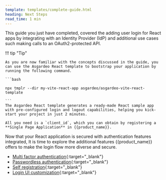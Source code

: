 ```yaml
---
template: templates/complete-guide.html
heading: Next Steps
read_time: 1 min
---
```


This guide you just have completed, covered the adding user login for React apps by integrating with an Identity Provider (IdP) and additional use cases such making calls to an OAuth2-protected API. 

!!! tip "Tip"
    
    As you are now familiar with the concepts discussed in the guide, you can use the Asgardeo React template to bootstrap your application by running the following command.  

    ```bash

    npx tmplr --dir my-vite-react-app asgardeo/asgardeo-vite-react-template

    ```
    The Asgardeo React template generates a ready-made React sample app with pre-configured login and logout capabilities, helping you kick-start your project in just 2 minutes. 

    All you need is a `client_id`, which you can obtain by registering a **Single Page Application** in {{product_name}}.



<!-- Now that you are familiar with the basics of adding user logins to your React app, you can use the [Asgardeo Vite React Template](https://github.com/asgardeo/asgardeo-vite-react-template){:target="_blank"} to generate a working sample without needing to write code from scratch. After creating an application in the Asgardeo console and copying the necessary parameters, run the following command to create your working sample. 

```bash

npx tmplr --dir my-vite-react-app asgardeo/asgardeo-vite-react-template

```

The above command generates a working React app with pre-configured Asgardeo React SDK and login/logout features that you can use to build your app further. 

![Asgardeo Vite React Template]({{base_path}}/complete-guides/react/assets/img/image20.png){: width="800" style="display: block; margin: 0;"}


You can quickly test the integration of your newly created React app with {{product_name}} by running the following commands. 


```bash

cd my-vite-react-app 

npm install

npm run dev

``` -->

Now that your React application is secured with authentication features integrated, It is time to explore the additional features {{product_name}} offers to make the login flow more diverse and secure.

- [Multi factor authentication](https://is.docs.wso2.com/en/latest/guides/authentication/mfa/){:target="_blank"} 
- [Passwordless authentication](hhttps://is.docs.wso2.com/en/latest/guides/authentication/passwordless-login/){:target="_blank"} 
- [Self registration](https://is.docs.wso2.com/en/latest/guides/account-configurations/user-onboarding/self-registration/){:target="_blank"} 
- [Login UI customization](https://is.docs.wso2.com/en/latest/guides/branding/){:target="_blank"} 
